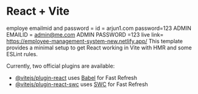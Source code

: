 # React + Vite
employe emailmid and password =
id = arjun1.com
password=123
ADMIN EMAILID = admin@me.com
ADMIN PASSWORD =123
live link= https://employee-management-system-new.netlify.app/
This template provides a minimal setup to get React working in Vite with HMR and some ESLint rules.

Currently, two official plugins are available:


- [@vitejs/plugin-react](https://github.com/vitejs/vite-plugin-react/blob/main/packages/plugin-react/README.md) uses [Babel](https://babeljs.io/) for Fast Refresh
- [@vitejs/plugin-react-swc](https://github.com/vitejs/vite-plugin-react-swc) uses [SWC](https://swc.rs/) for Fast Refresh
